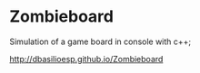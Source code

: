 Zombieboard
===========

Simulation of a game board in console with c++;


http://dbasilioesp.github.io/Zombieboard
